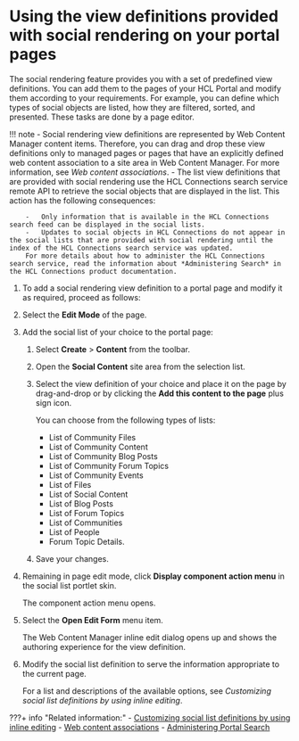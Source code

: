 # Using the view definitions provided with social rendering on your portal pages

The social rendering feature provides you with a set of predefined view definitions. You can add them to the pages of your HCL Portal and modify them according to your requirements. For example, you can define which types of social objects are listed, how they are filtered, sorted, and presented. These tasks are done by a page editor.

!!! note
    -   Social rendering view definitions are represented by Web Content Manager content items. Therefore, you can drag and drop these view definitions only to managed pages or pages that have an explicitly defined web content association to a site area in Web Content Manager. For more information, see *Web content associations*.
    -   The list view definitions that are provided with social rendering use the HCL Connections search service remote API to retrieve the social objects that are displayed in the list. This action has the following consequences:

        -   Only information that is available in the HCL Connections search feed can be displayed in the social lists.
        -   Updates to social objects in HCL Connections do not appear in the social lists that are provided with social rendering until the index of the HCL Connections search service was updated.
        For more details about how to administer the HCL Connections search service, read the information about *Administering Search* in the HCL Connections product documentation.


1.  To add a social rendering view definition to a portal page and modify it as required, proceed as follows:
2.  Select the **Edit Mode** of the page.

3.  Add the social list of your choice to the portal page:

    1.  Select **Create** \> **Content** from the toolbar.

    2.  Open the **Social Content** site area from the selection list.

    3.  Select the view definition of your choice and place it on the page by drag-and-drop or by clicking the **Add this content to the page** plus sign icon.

        You can choose from the following types of lists:

        -   List of Community Files
        -   List of Community Content
        -   List of Community Blog Posts
        -   List of Community Forum Topics
        -   List of Community Events
        -   List of Files
        -   List of Social Content
        -   List of Blog Posts
        -   List of Forum Topics
        -   List of Communities
        -   List of People
        -   Forum Topic Details.
    4.  Save your changes.

4.  Remaining in page edit mode, click **Display component action menu** in the social list portlet skin.

    The component action menu opens.

5.  Select the **Open Edit Form** menu item.

    The Web Content Manager inline edit dialog opens up and shows the authoring experience for the view definition.

6.  Modify the social list definition to serve the information appropriate to the current page.

    For a list and descriptions of the available options, see *Customizing social list definitions by using inline editing*.



???+ info "Related information:"
    - [Customizing social list definitions by using inline editing](../customizing_view_definitions/soc_rendr_cust_socl_list.md)
    - [Web content associations](../../../manage_content/wcm/wcm_content_delivery/delivering_web_content/deliver_webcontent_on_portal/getting_started/wcm_delivery_contentmap_about.md)
    - [Administering Portal Search](../../search/portal_search/administer_portal_search/index.md)

